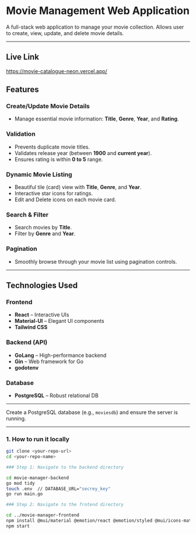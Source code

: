 #  Movie Management Web Application

A full-stack web application to manage your movie collection. Allows user to create, view, update, and delete movie details.

---
##  Live Link 
https://movie-catalogue-neon.vercel.app/

##  Features

###  Create/Update Movie Details
- Manage essential movie information: **Title**, **Genre**, **Year**, and **Rating**.

### Validation
- Prevents duplicate movie titles.
- Validates release year (between **1900** and **current year**).
- Ensures rating is within **0 to 5** range.

### Dynamic Movie Listing
- Beautiful tile (card) view with **Title**, **Genre**, and **Year**.
- Interactive star icons for ratings.
- Edit and Delete icons on each movie card.

### Search & Filter
- Search movies by **Title**.
- Filter by **Genre** and **Year**.

### Pagination
- Smoothly browse through your movie list using pagination controls.

---

## Technologies Used

### Frontend
- **React** – Interactive UIs
- **Material-UI** – Elegant UI components
- **Tailwind CSS**

### Backend (API)
- **GoLang** – High-performance backend
- **Gin** – Web framework for Go
- **godotenv**

### Database
- **PostgreSQL** – Robust relational DB

---

Create a PostgreSQL database (e.g., `moviesdb`) and ensure the server is running.

---

### 1. How to run it locally 

```bash
git clone <your-repo-url>
cd <your-repo-name>

### Step 1: Navigate to the backend directory

cd movie-manager-backend
go mod tidy
touch .env  // DATABASE_URL="secrey_key"
go run main.go

### Step 2: Navigate to the frotend directory

cd ../movie-manager-frontend
npm install @mui/material @emotion/react @emotion/styled @mui/icons-material @mui/lab
npm start





